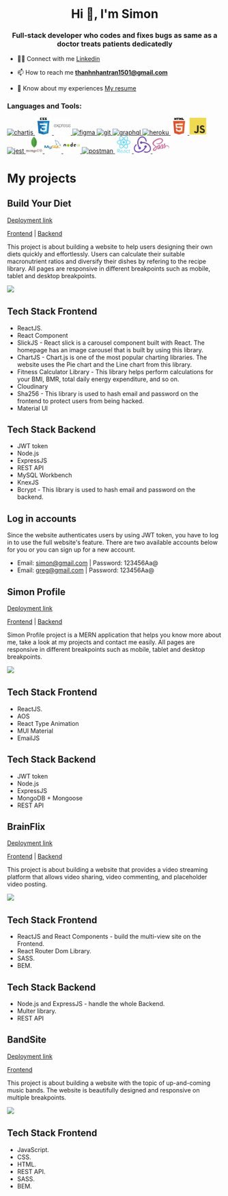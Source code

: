 <h1 align="center">Hi 👋, I'm Simon</h1>
<h3 align="center">Full-stack developer who codes and fixes bugs as same as a doctor treats patients dedicatedly</h3>

- 👨‍💻 Connect with me [Linkedin](https://www.linkedin.com/in/simon-tran1501/)

- 📫 How to reach me **thanhnhantran1501@gmail.com**

- 📄 Know about my experiences [My resume](https://drive.google.com/file/d/13w75rYZqt5LR0S0w2ta0Ooc7oxQj8vlc/view)

<h3 align="left">Languages and Tools:</h3>
<p align="left"> <a href="https://www.chartjs.org" target="_blank" rel="noreferrer"> <img src="https://www.chartjs.org/media/logo-title.svg" alt="chartjs" width="40" height="40"/> </a> <a href="https://www.w3schools.com/css/" target="_blank" rel="noreferrer"> <img src="https://raw.githubusercontent.com/devicons/devicon/master/icons/css3/css3-original-wordmark.svg" alt="css3" width="40" height="40"/> </a> <a href="https://expressjs.com" target="_blank" rel="noreferrer"> <img src="https://raw.githubusercontent.com/devicons/devicon/master/icons/express/express-original-wordmark.svg" alt="express" width="40" height="40"/> </a> <a href="https://www.figma.com/" target="_blank" rel="noreferrer"> <img src="https://www.vectorlogo.zone/logos/figma/figma-icon.svg" alt="figma" width="40" height="40"/> </a> <a href="https://git-scm.com/" target="_blank" rel="noreferrer"> <img src="https://www.vectorlogo.zone/logos/git-scm/git-scm-icon.svg" alt="git" width="40" height="40"/> </a> <a href="https://graphql.org" target="_blank" rel="noreferrer"> <img src="https://www.vectorlogo.zone/logos/graphql/graphql-icon.svg" alt="graphql" width="40" height="40"/> </a> <a href="https://heroku.com" target="_blank" rel="noreferrer"> <img src="https://www.vectorlogo.zone/logos/heroku/heroku-icon.svg" alt="heroku" width="40" height="40"/> </a> <a href="https://www.w3.org/html/" target="_blank" rel="noreferrer"> <img src="https://raw.githubusercontent.com/devicons/devicon/master/icons/html5/html5-original-wordmark.svg" alt="html5" width="40" height="40"/> </a> <a href="https://developer.mozilla.org/en-US/docs/Web/JavaScript" target="_blank" rel="noreferrer"> <img src="https://raw.githubusercontent.com/devicons/devicon/master/icons/javascript/javascript-original.svg" alt="javascript" width="40" height="40"/> </a> <a href="https://jestjs.io" target="_blank" rel="noreferrer"> <img src="https://www.vectorlogo.zone/logos/jestjsio/jestjsio-icon.svg" alt="jest" width="40" height="40"/> </a> <a href="https://www.mongodb.com/" target="_blank" rel="noreferrer"> <img src="https://raw.githubusercontent.com/devicons/devicon/master/icons/mongodb/mongodb-original-wordmark.svg" alt="mongodb" width="40" height="40"/> </a> <a href="https://www.mysql.com/" target="_blank" rel="noreferrer"> <img src="https://raw.githubusercontent.com/devicons/devicon/master/icons/mysql/mysql-original-wordmark.svg" alt="mysql" width="40" height="40"/> </a> <a href="https://nodejs.org" target="_blank" rel="noreferrer"> <img src="https://raw.githubusercontent.com/devicons/devicon/master/icons/nodejs/nodejs-original-wordmark.svg" alt="nodejs" width="40" height="40"/> </a> <a href="https://postman.com" target="_blank" rel="noreferrer"> <img src="https://www.vectorlogo.zone/logos/getpostman/getpostman-icon.svg" alt="postman" width="40" height="40"/> </a> <a href="https://reactjs.org/" target="_blank" rel="noreferrer"> <img src="https://raw.githubusercontent.com/devicons/devicon/master/icons/react/react-original-wordmark.svg" alt="react" width="40" height="40"/> </a> <a href="https://redux.js.org" target="_blank" rel="noreferrer"> <img src="https://raw.githubusercontent.com/devicons/devicon/master/icons/redux/redux-original.svg" alt="redux" width="40" height="40"/> </a> <a href="https://sass-lang.com" target="_blank" rel="noreferrer"> <img src="https://raw.githubusercontent.com/devicons/devicon/master/icons/sass/sass-original.svg" alt="sass" width="40" height="40"/> </a> </p>


# My projects
## Build Your Diet
[Deployment link](https://buildyourdiet.netlify.app/)

[Frontend](https://github.com/pingpongdoctor/capstone-frontend/tree/main) | [Backend](https://github.com/pingpongdoctor/capstone-backend/tree/main)

This project is about building a website to help users designing their own diets quickly and effortlessly. Users can calculate their suitable macronutrient ratios and diversify their dishes by refering to the recipe library. All pages are responsive in different breakpoints such as mobile, tablet and desktop breakpoints.

![](https://github.com/pingpongdoctor/capstone-frontend/blob/main/demo.gif)

## Tech Stack Frontend

- ReactJS.
- React Component
- SlickJS - React slick is a carousel component built with React. The homepage has an image carousel that is built by using this library.
- ChartJS - Chart.js is one of the most popular charting libraries. The website uses the Pie chart and the Line chart from this library.
- Fitness Calculator Library - This library helps perform calculations for your BMI, BMR, total daily energy expenditure, and so on.
- Cloudinary
- Sha256 - This library is used to hash email and password on the frontend to protect users from being hacked.
- Material UI

## Tech Stack Backend

- JWT token
- Node.js
- ExpressJS
- REST API
- MySQL Workbench
- KnexJS
- Bcrypt - This library is used to hash email and password on the backend.

## Log in accounts

Since the website authenticates users by using JWT token, you have to log in to use the full website's feature. There are two available accounts below for you or you can sign up for a new account.

- Email: simon@gmail.com | Password: 123456Aa@
- Email: greg@gmail.com | Password: 123456Aa@

## Simon Profile
[Deployment link](https://simonprofile.netlify.app)

[Frontend](https://github.com/pingpongdoctor/profile-frontend/tree/main) | [Backend](https://github.com/pingpongdoctor/profile-backend/tree/main)

Simon Profile project is a MERN application that helps you know more about me, take a look at my projects and contact me easily. All pages are responsive in different breakpoints such as mobile, tablet and desktop breakpoints.

![](https://github.com/pingpongdoctor/profile-frontend/blob/dev/profile-project.gif)

## Tech Stack Frontend

- ReactJS.
- AOS
- React Type Animation
- MUI Material
- EmailJS

## Tech Stack Backend

- JWT token
- Node.js
- ExpressJS
- MongoDB + Mongoose
- REST API

## BrainFlix
[Deployment link](https://brainflix-platform.netlify.app/)

[Frontend](https://github.com/pingpongdoctor/BrainFlix/tree/main) | [Backend](https://github.com/pingpongdoctor/BrainFlix-api/tree/main)

This project is about building a website that provides a video streaming platform that allows video sharing, video commenting, and placeholder video posting.

![](https://github.com/pingpongdoctor/BrainFlix-api/blob/main/BrainFlix.gif)

## Tech Stack Frontend

- ReactJS and React Components - build the multi-view site on the Frontend.
- React Router Dom Library.
- SASS.
- BEM.

## Tech Stack Backend
- Node.js and ExpressJS - handle the whole Backend.
- Multer library.
- REST API

## BandSite
[Deployment link](https://bandsite-platform.netlify.app/)

[Frontend](https://github.com/pingpongdoctor/BandSite/tree/main)

This project is about building a website with the topic of up-and-coming music bands. The website is beautifully designed and responsive on multiple breakpoints.

![](https://github.com/pingpongdoctor/BandSite/blob/main/BandSite.gif)

## Tech Stack Frontend

- JavaScript.
- CSS.
- HTML.
- REST API.
- SASS.
- BEM.
